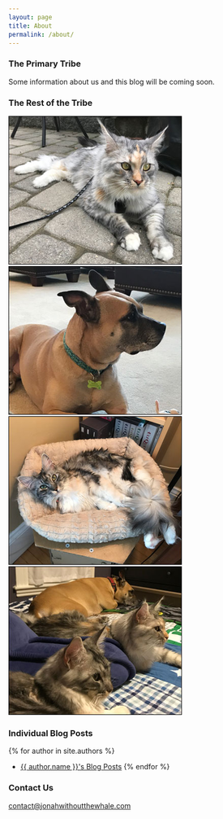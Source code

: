 ```yaml
---
layout: page
title: About
permalink: /about/
---
```


### The Primary Tribe
Some information about us and this blog will be coming soon.

### The Rest of the Tribe
![Mable](/images/mable.jpg) ![Tessa](/images/tessa.jpg)
![Mazie](/images/mazie.jpg) ![All the Babies](/images/babies.jpg)

### Individual Blog Posts

{% for author in site.authors %}
- <a href="{{ author.url }}">{{ author.name }}'s Blog Posts</a>
{% endfor %}

### Contact Us

[contact@jonahwithoutthewhale.com](mailto:contact@jonahwithoutthewhale.com)
